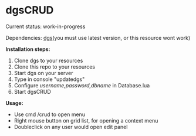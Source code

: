 
# dgsCRUD
 
Current status: work-in-progress

Dependencies: [dgs](https://github.com/thisdp/dgs)(you must use latest version, or this resource wont work)

**Installation steps:**

 1. Clone dgs to your resources 
 2. Clone this repo to your resources 
 3. Start dgs on your server 
 4. Type in console "updatedgs" 
 5. Configure *username,password,dbname* in Database.lua 
 6. Start dgsCRUD
 
**Usage:**
 - Use cmd /crud to open menu 
 - Right mouse button on grid list, for opening a context menu     
 - Doubleclick on any user would open edit panel
